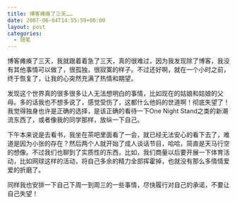 ```yaml
---
title: 博客瘫痪了三天……
date: 2007-06-04T14:55:59+00:00
layout: post
categories:
  - 随笔
---
```


博客瘫痪了三天，我就跟着着急了三天，真的很难过，因为我发现除了博客，我没有其他事情可以做了，很孤独，很寂寞的样子。不过还好啊，就在一个小时之前，终于恢复了，让我的心突然充满了热情和期望。

发现这个世界真的很多很多让人无法想明白的事情，比如现在的姑娘和姑娘的父母。多的话我也不想多说了，感觉受伤了，这都什么他妈的世道啊！彻底失望了！我觉得独身也许是正确的选择，是该正确的看待一下One Night Stand之类的新潮流东西了，或者像我的同学那样，放纵一下自己。
<!--more-->
下午本来说是去看书，我坐在茶吧里面看了一会，就已经无法安心的看下去了，难道是因为小张的存在？然后两个人就开始了成人谈话节目，哈哈，简直是天马行空的想像。不过我们也聊到了实质性的东西，比如，我们商量以后要开展一下体育活动，比如网球这样的活动，将自己多余的精力全部挥霍掉，也就没有那么多情情爱爱的折磨了。

同样我也安排一下自己下周一到周三的一些事情，尽快履行对自己的承诺，不要让自己失望！